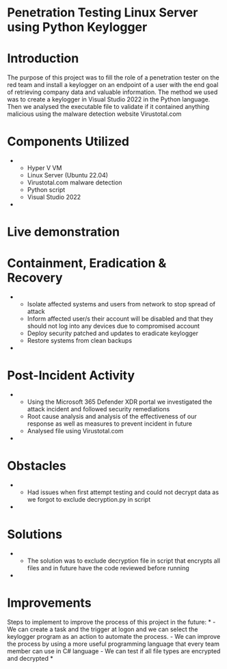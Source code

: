# Penetration Testing Linux Server using Python Keylogger

# Introduction

The purpose of this project was to fill the role of a penetration tester on the red team and install a keylogger on an endpoint of a user with the end goal of retrieving company data and valuable information.
The method we used was to create a keylogger in Visual Studio 2022 in the Python language.
Then we analysed the executable file to validate if it contained anything malicious using the malware detection website Virustotal.com

# Components Utilized
*
    - Hyper V VM
    - Linux Server (Ubuntu 22.04)
    - Virustotal.com malware detection
    - Python script
    - Visual Studio 2022
*
# Live demonstration



# Containment, Eradication & Recovery
*
    - Isolate affected systems and users from network to stop spread of attack
    - Inform affected user/s their account will be disabled and that they should not log into any devices due to compromised account
    - Deploy security patched and updates to eradicate keylogger
    - Restore systems from clean backups

*
# Post-Incident Activity
*
    - Using the Microsoft 365 Defender XDR portal we investigated the attack incident and followed security remediations
    - Root cause analysis and analysis of the effectiveness of our response as well as measures to prevent incident in future
    - Analysed file using Virustotal.com

*
# Obstacles
*
    - Had issues when first attempt testing and could not decrypt data as we forgot to exclude decryption.py in script

*
# Solutions
*
    - The solution was to exclude decryption file in script that encrypts all files and in future have the code reviewed before running

*
# Improvements

Steps to implement to improve the process of this project in the future:
*
    - We can create a task and the trigger at logon and we can select the keylogger program as an action to automate the process.
    - We can improve the process by using a more useful programming language that every team member can use in C# language
    - We can test if all file types are encrypted and decrypted
*












